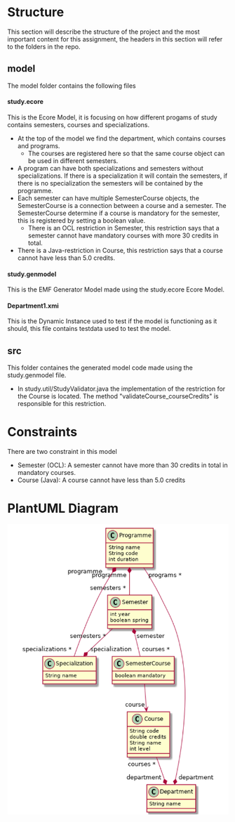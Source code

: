 # Structure 
This section will describe the structure of the project and the most important content for this assignment, the headers in this section will refer to the folders in the repo.
## model
The model folder contains the following files
#### study.ecore
This is the Ecore Model, it is focusing on how different progams of study contains semesters, courses and specializations.
* At the top of the model we find the department, which contains courses and programs.
  * The courses are registered here so that the same course object can be used in different semesters.
* A program can have both specializations and semesters without specializations. If there is a specialization it will contain the semesters, if there is no specialization the semesters will be contained by the programme.
* Each semester can have multiple SemesterCourse objects, the SemesterCourse is a connection between a course and a semester. The SemesterCourse determine if a course is mandatory for the semester, this is registered by setting a boolean value.
  * There is an OCL restriction in Semester, this restriction says that a semester cannot have mandatory courses with more 30 credits in total.
* There is a Java-restriction in Course, this restriction says that a course cannot have less than 5.0 credits.

#### study.genmodel
This is the EMF Generator Model made using the study.ecore Ecore Model. 

#### Department1.xmi
This is the Dynamic Instance used to test if the model is functioning as it should, this file contains testdata used to test the model.

## src
This folder containes the generated model code made using the study.genmodel file.
* In study.util/StudyValidator.java the implementation of the restriction for the Course is located. The method "validateCourse_courseCredits" is responsible for this restriction. 

# Constraints
There are two constraint in this model
* Semester (OCL): A semester cannot have more than 30 credits in total in mandatory courses. 
* Course (Java): A course cannot have less than 5.0 credits

# PlantUML Diagram
![PlantUML Diagram](https://github.com/matseda/TDT4250Assignment/blob/master/Assignment1.png)
